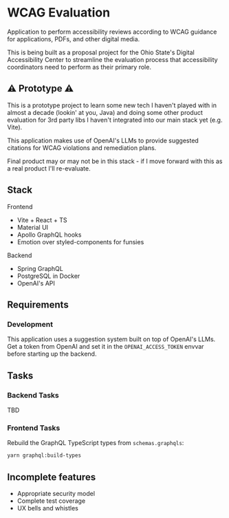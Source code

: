 # WCAG Evaluation

Application to perform accessibility reviews according to WCAG guidance for applications, PDFs, and other digital media.

This is being built as a proposal project for the Ohio State's Digital Accessibility Center to streamline the evaluation process that accessibility coordinators need to perform as their primary role.

## ⚠ Prototype ⚠

This is a prototype project to learn some new tech I haven't played with in almost a decade (lookin' at you, Java) and doing some other product evaluation for 3rd party libs I haven't integrated into our main stack yet (e.g. Vite).

This application makes use of OpenAI's LLMs to provide suggested citations for WCAG violations and remediation plans.

Final product may or may not be in this stack - if I move forward with this as a real product I'll re-evaluate.


## Stack

Frontend
- Vite + React + TS
- Material UI
- Apollo GraphQL hooks
- Emotion over styled-components for funsies

Backend
- Spring GraphQL
- PostgreSQL in Docker
- OpenAI's API


## Requirements

### Development

This application uses a suggestion system built on top of OpenAI's LLMs. Get a token from OpenAI and set it in the `OPENAI_ACCESS_TOKEN` envvar before starting up the backend.

## Tasks

### Backend Tasks

TBD

### Frontend Tasks

Rebuild the GraphQL TypeScript types from `schemas.graphqls`:

```sh
yarn graphql:build-types
```

## Incomplete features

- Appropriate security model
- Complete test coverage
- UX bells and whistles

